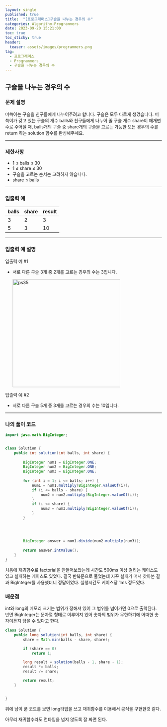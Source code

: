 ```yaml
---
layout: single
published: true
title:  "[프로그래머스]구슬을 나누는 경우의 수"
categories: Algorithm-Programmers
date: 2023-09-20 15:21:00
toc: true
toc_sticky: true
header:
  teaser: assets/images/programmers.png
tag:   
  - 프로그래머스
  - Programmers
  - 구슬을 나누는 경우의 수
---
```


## 구슬을 나누는 경우의 수

### 문제 설명

머쓱이는 구슬을 친구들에게 나누어주려고 합니다. 구슬은 모두 다르게 생겼습니다. 머쓱이가 갖고 있는 구슬의 개수 balls와 친구들에게 나누어 줄 구슬 개수 share이 매개변수로 주어질 때, balls개의 구슬 중 share개의 구슬을 고르는 가능한 모든 경우의 수를 return 하는 solution 함수를 완성해주세요.



----------------

### 제한사항

* 1 ≤ balls ≤ 30
* 1 ≤ share ≤ 30
* 구슬을 고르는 순서는 고려하지 않습니다.
* share ≤ balls



----------------

### 입출력 예


|balls|share|result|
|---|---|---|
|3	|2	|3|
|5	|3	|10|

----------------
### 입출력 예 설명

입출력 예 #1  

* 서로 다른 구슬 3개 중 2개를 고르는 경우의 수는 3입니다.
  
  <img width="346" alt="ps35" src="https://github.com/BaxDailyGit/BaxDailyGit.github.io/assets/99312529/e51943e1-cd7d-4e16-b80d-8d5a28bb54a9">


입출력 예 #2  

* 서로 다른 구슬 5개 중 3개를 고르는 경우의 수는 10입니다.

  


----------------

### 나의 풀이 코드

```java
import java.math.BigInteger;


class Solution {
    public int solution(int balls, int share) {
        
        BigInteger num1 = BigInteger.ONE;
        BigInteger num2 = BigInteger.ONE;
        BigInteger num3 = BigInteger.ONE;
        
        for (int i = 1; i <= balls; i++) {
            num1 = num1.multiply(BigInteger.valueOf(i));
            if (i <= balls - share) {
                num2 = num2.multiply(BigInteger.valueOf(i));
            }
            if (i <= share) {
                num3 = num3.multiply(BigInteger.valueOf(i));
            }
        }
        
    
        
        
        BigInteger answer = num1.divide(num2.multiply(num3));
        
        return answer.intValue();
    }
}
```
<p>
처음에 재귀함수로 factorial을 만들어보았는데 시간도 500ms 이상 걸리는 케이스도 있고 실패하는 케이스도 있었다. 결국 반복문으로 풀었는데 자꾸 실패가 떠서 찾아본 결과 BigInteger를 사용했더니 정답이었다. 실행시간도 케이스당 1ms 정도였다.
</p>




### 배운점

int와 long의 메모리 크기는 범위가 정해져 있어 그 범위를 넘어가면 0으로 출력된다. 반면 BigInteger는 문자열 형태로 이루어져 있어 숫자의 범위가 무한하기에 어떠한 숫자이든지 담을 수 있다고 한다.

```java
class Solution {
    public long solution(int balls, int share) {
        share = Math.min(balls - share, share);

        if (share == 0)
            return 1;

        long result = solution(balls - 1, share - 1);
        result *= balls;
        result /= share;

        return result;
    }


}
```

<p>
위에 남이 푼 코드를 보면 long타입을 쓰고 재귀함수를 이용해서 공식을 구현한것 같다.
</p>



<p>
아무리 재귀함수라도 런타임을 넘지 않도록 잘 짜면 된다.
</p>
